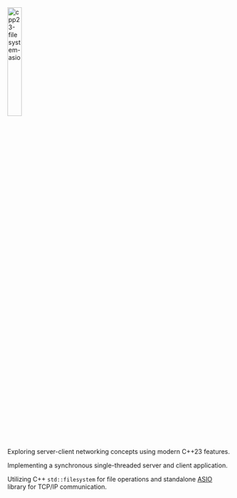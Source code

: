 <img width="25%" alt="cpp23-filesystem-asio" src="https://m.media-amazon.com/images/I/710gHgD1BHL._SL1360_.jpg">
<p>Exploring server-client networking concepts using modern C++23 features.</p>
<p>Implementing a synchronous single-threaded server and client application.</p>
<p>Utilizing C++ <code>std::filesystem</code> for file operations and standalone <a href="https://github.com/chriskohlhoff/asio/">ASIO</a> library for TCP/IP communication.</p>
 
